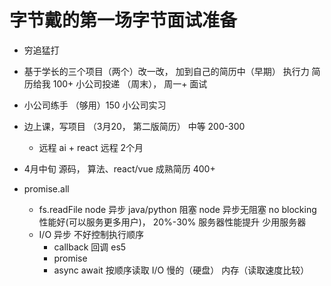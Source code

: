 # 字节戴的第一场字节面试准备

- 穷追猛打

- 基于学长的三个项目（两个）改一改， 加到自己的简历中（早期）
  执行力 简历给我 100+ 小公司投递 （周末）， 周一+ 面试 
- 小公司练手 （够用）150 小公司实习
- 边上课，写项目 （3月20， 第二版简历） 中等 200-300 
  - 远程 ai + react 远程 2个月
- 4月中旬  源码， 算法、react/vue  成熟简历 400+ 

- promise.all
  - fs.readFile node 异步
    java/python 阻塞 
    node 异步无阻塞 no blocking 性能好(可以服务更多用户)， 20%-30% 服务器性能提升 少用服务器
  - I/O 异步 不好控制执行顺序 
    - callback 回调 es5 
    - promise 
    - async await 
    按顺序读取
    I/O 慢的（硬盘） 内存（读取速度比较）  